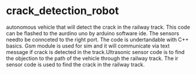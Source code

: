 # crack_detection_robot
autonomous vehicle that will detect the crack in the railway track. 
This code can be flashed to the aurdino uno by arduino software ide. The sensors needto be connceted to the right port.
The code is undertandable with C++ basics. Gsm module is used for sim and it will communicate via text message if crack is detected in the track.Ultrasonic sensor code is to find the objection to the path of the vehicle through the railway track.
The ir sensor code is used to find the crack in the railway track.
